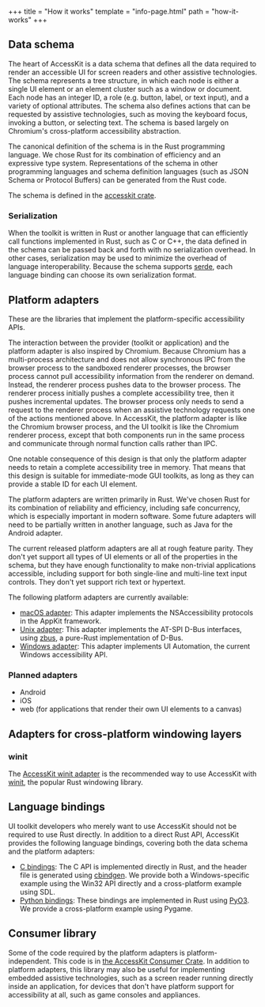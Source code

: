 








+++
title = "How it works"
template = "info-page.html"
path = "how-it-works"
+++

## Data schema

The heart of AccessKit is a data schema that defines all the data required to render an accessible UI for screen readers and other assistive technologies. The schema represents a tree structure, in which each node is either a single UI element or an element cluster such as a window or document. Each node has an integer ID, a role (e.g. button, label, or text input), and a variety of optional attributes. The schema also defines actions that can be requested by assistive technologies, such as moving the keyboard focus, invoking a button, or selecting text. The schema is based largely on Chromium's cross-platform accessibility abstraction.

The canonical definition of the schema is in the Rust programming language. We chose Rust for its combination of efficiency and an expressive type system. Representations of the schema in other programming languages and schema definition languages (such as JSON Schema or Protocol Buffers) can be generated from the Rust code.

The schema is defined in the [accesskit crate](https://crates.io/crates/accesskit).

### Serialization

When the toolkit is written in Rust or another language that can efficiently call functions implemented in Rust, such as C or C++, the data defined in the schema can be passed back and forth with no serialization overhead. In other cases, serialization may be used to minimize the overhead of language interoperability. Because the schema supports [serde](https://serde.rs/), each language binding can choose its own serialization format.

## Platform adapters

These are the libraries that implement the platform-specific accessibility APIs.

The interaction between the provider (toolkit or application) and the platform adapter is also inspired by Chromium. Because Chromium has a multi-process architecture and does not allow synchronous IPC from the browser process to the sandboxed renderer processes, the browser process cannot pull accessibility information from the renderer on demand. Instead, the renderer process pushes data to the browser process. The renderer process initially pushes a complete accessibility tree, then it pushes incremental updates. The browser process only needs to send a request to the renderer process when an assistive technology requests one of the actions mentioned above. In AccessKit, the platform adapter is like the Chromium browser process, and the UI toolkit is like the Chromium renderer process, except that both components run in the same process and communicate through normal function calls rather than IPC.

One notable consequence of this design is that only the platform adapter needs to retain a complete accessibility tree in memory. That means that this design is suitable for immediate-mode GUI toolkits, as long as they can provide a stable ID for each UI element.

The platform adapters are written primarily in Rust. We've chosen Rust for its combination of reliability and efficiency, including safe concurrency, which is especially important in modern software. Some future adapters will need to be partially written in another language, such as Java for the Android adapter.

The current released platform adapters are all at rough feature parity. They don't yet support all types of UI elements or all of the properties in the schema, but they have enough functionality to make non-trivial applications accessible, including support for both single-line and multi-line text input controls. They don't yet support rich text or hypertext.

The following platform adapters are currently available:

* [macOS adapter](https://crates.io/crates/accesskit_macos): This adapter implements the NSAccessibility protocols in the AppKit framework.
* [Unix adapter](https://crates.io/crates/accesskit_unix): This adapter implements the AT-SPI D-Bus interfaces, using [zbus](https://github.com/dbus2/zbus), a pure-Rust implementation of D-Bus.
* [Windows adapter](https://crates.io/crates/accesskit_windows): This adapter implements UI Automation, the current Windows accessibility API.

### Planned adapters

* Android
* iOS
* web (for applications that render their own UI elements to a canvas)

## Adapters for cross-platform windowing layers

### winit

The [AccessKit winit adapter](https://crates.io/crates/accesskit_winit) is the recommended way to use AccessKit with [winit](https://crates.io/crates/winit), the popular Rust windowing library.

## Language bindings

UI toolkit developers who merely want to use AccessKit should not be required to use Rust directly. In addition to a direct Rust API, AccessKit provides the following language bindings, covering both the data schema and the platform adapters:

* [C bindings](https://github.com/AccessKit/accesskit-c): The C API is implemented directly in Rust, and the header file is generated using [cbindgen](https://crates.io/crates/cbindgen). We provide both a Windows-specific example using the Win32 API directly and a cross-platform example using SDL.
* [Python bindings](https://pypi.org/project/accesskit/): These bindings are implemented in Rust using [PyO3](https://pyo3.rs/). We provide a cross-platform example using Pygame.

## Consumer library

Some of the code required by the platform adapters is platform-independent. This code is in [the AccessKit Consumer Crate](https://crates.io/crates/accesskit_consumer). In addition to platform adapters, this library may also be useful for implementing embedded assistive technologies, such as a screen reader running directly inside an application, for devices that don't have platform support for accessibility at all, such as game consoles and appliances.
